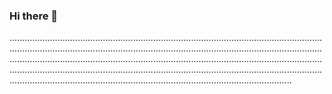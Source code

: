 ### Hi there 👋

................................................................................................................................................................................................................................................................................................................................................................................................................................................................................................................................................................................................................................